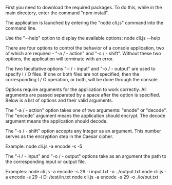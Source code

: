 First you need to download the required packages. To do this, while in the main directory, enter the command "npm install".

The application is launched by entering the "node cli.js" command into the command line.

Use the "--help" option to display the available options:
node cli.js --help

There are four options to control the behavior of a console application, two of which are required - "-a / - action" and "-s / - shift". Without these two options, the application will terminate with an error.

The two facultative options "-i / - input" and "-o / - output" are used to specify I / O files. If one or both files are not specified, then the corresponding I / O operation, or both, will be done through the console.

Options require arguments for the application to work correctly. All arguments are passed separated by a space after the option is specified. Below is a list of options and their valid arguments.

The "-a / - action" option takes one of two arguments: "enode" or "decode". The "encode" argument means the application should encrypt. The decode argument means the application should decode.

The "-s / - shift" option accepts any integer as an argument. This number serves as the encryption step in the Caesar cipher.

Example: node cli.js -a encode -s -5

The "-i / - input" and "-o / - output" options take as an argument the path to the corresponding input or output file.

Examples:
node cli.js -a encode -s 29 -i input.txt -o ../output.txt
node cli.js -a encode -s 29 -i D: /test/in.txt
node cli.js -a encode -s 29 -o ./io/out.txt
